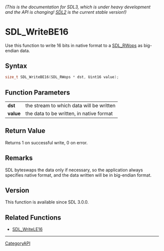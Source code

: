 ###### (This is the documentation for SDL3, which is under heavy development and the API is changing! [SDL2](https://wiki.libsdl.org/SDL2/) is the current stable version!)
# SDL_WriteBE16

Use this function to write 16 bits in native format to a [SDL_RWops](SDL_RWops) as big-endian data.

## Syntax

```c
size_t SDL_WriteBE16(SDL_RWops * dst, Uint16 value);

```

## Function Parameters

|               |                                          |
| ------------- | ---------------------------------------- |
| **dst**       | the stream to which data will be written |
| **value**     | the data to be written, in native format |

## Return Value

Returns 1 on successful write, 0 on error.

## Remarks

SDL byteswaps the data only if necessary, so the application always
specifies native format, and the data written will be in big-endian format.

## Version

This function is available since SDL 3.0.0.

## Related Functions

* [SDL_WriteLE16](SDL_WriteLE16)

----
[CategoryAPI](CategoryAPI)

